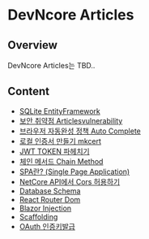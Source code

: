 # DevNcore Articles

## Overview
DevNcore Articles는 TBD..

## Content
- [SQLite EntityFramework](articles/entityframework-sqlite.md)
- [보안 취약점 Articlesvulnerability](articles/articlesvulnerability.md)
- [브라우저 자동완성 정책 Auto Complete](articles/autocomplete.md)
- [로컬 인증서 만들기 mkcert](/articles/mkcert.md)
- [JWT TOKEN 파헤치기](articles/csharp-jwt-token.md)
- [체인 메서드 Chain Method](articles/chainmethod.md)
- [SPA란? (Single Page Application)](articles/single-page-application.md)
- [NetCore API에서 Cors 허용하기](articles/allow-cors-for-aspnetcore.md)
- [Database Schema]()
- [React Router Dom]()
- [Blazor Injection]()
- [Scaffolding]()
- [OAuth 인증키발급]()
